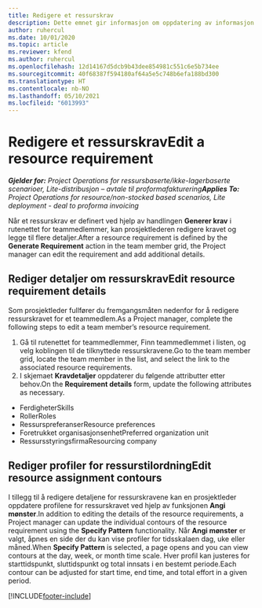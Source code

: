 ```yaml
---
title: Redigere et ressurskrav
description: Dette emnet gir informasjon om oppdatering av informasjon om ressurskrav.
author: ruhercul
ms.date: 10/01/2020
ms.topic: article
ms.reviewer: kfend
ms.author: ruhercul
ms.openlocfilehash: 12d14167d5dcb9b43dee854981c551c6e5b734ee
ms.sourcegitcommit: 40f68387f594180af64a5e5c748b6efa188bd300
ms.translationtype: HT
ms.contentlocale: nb-NO
ms.lasthandoff: 05/10/2021
ms.locfileid: "6013993"
---
```

# <a name="edit-a-resource-requirement"></a><span data-ttu-id="85d6d-103">Redigere et ressurskrav</span><span class="sxs-lookup"><span data-stu-id="85d6d-103">Edit a resource requirement</span></span>

<span data-ttu-id="85d6d-104">_**Gjelder for:** Project Operations for ressursbaserte/ikke-lagerbaserte scenarioer, Lite-distribusjon – avtale til proformafakturering_</span><span class="sxs-lookup"><span data-stu-id="85d6d-104">_**Applies To:** Project Operations for resource/non-stocked based scenarios, Lite deployment - deal to proforma invoicing_</span></span>

<span data-ttu-id="85d6d-105">Når et ressurskrav er definert ved hjelp av handlingen **Generer krav** i rutenettet for teammedlemmer, kan prosjektlederen redigere kravet og legge til flere detaljer.</span><span class="sxs-lookup"><span data-stu-id="85d6d-105">After a resource requirement is defined by the **Generate Requirement** action in the team member grid, the Project manager can edit the requirement and add additional details.</span></span>

## <a name="edit-resource-requirement-details"></a><span data-ttu-id="85d6d-106">Rediger detaljer om ressurskrav</span><span class="sxs-lookup"><span data-stu-id="85d6d-106">Edit resource requirement details</span></span>

<span data-ttu-id="85d6d-107">Som prosjektleder fullfører du fremgangsmåten nedenfor for å redigere ressurskravet for et teammedlem.</span><span class="sxs-lookup"><span data-stu-id="85d6d-107">As a Project manager, complete the following steps to edit a team member’s resource requirement.</span></span>

1. <span data-ttu-id="85d6d-108">Gå til rutenettet for teammedlemmer, Finn teammedlemmet i listen, og velg koblingen til de tilknyttede ressurskravene.</span><span class="sxs-lookup"><span data-stu-id="85d6d-108">Go to the team member grid, locate the team member in the list, and select the link to the associated resource requirements.</span></span>
2. <span data-ttu-id="85d6d-109">I skjemaet **Kravdetaljer** oppdaterer du følgende attributter etter behov.</span><span class="sxs-lookup"><span data-stu-id="85d6d-109">On the **Requirement details** form, update the following attributes as necessary.</span></span>

- <span data-ttu-id="85d6d-110">Ferdigheter</span><span class="sxs-lookup"><span data-stu-id="85d6d-110">Skills</span></span>
- <span data-ttu-id="85d6d-111">Roller</span><span class="sxs-lookup"><span data-stu-id="85d6d-111">Roles</span></span>
- <span data-ttu-id="85d6d-112">Ressurspreferanser</span><span class="sxs-lookup"><span data-stu-id="85d6d-112">Resource preferences</span></span>
- <span data-ttu-id="85d6d-113">Foretrukket organisasjonsenhet</span><span class="sxs-lookup"><span data-stu-id="85d6d-113">Preferred organization unit</span></span>
- <span data-ttu-id="85d6d-114">Ressursstyringsfirma</span><span class="sxs-lookup"><span data-stu-id="85d6d-114">Resourcing company</span></span>

## <a name="edit-resource-assignment-contours"></a><span data-ttu-id="85d6d-115">Rediger profiler for ressurstilordning</span><span class="sxs-lookup"><span data-stu-id="85d6d-115">Edit resource assignment contours</span></span>

<span data-ttu-id="85d6d-116">I tillegg til å redigere detaljene for ressurskravene kan en prosjektleder oppdatere profilene for ressurskravet ved hjelp av funksjonen **Angi mønster**.</span><span class="sxs-lookup"><span data-stu-id="85d6d-116">In addition to editing the details of the resource requirements, a Project manager can update the individual contours of the resource requirement using the **Specify Pattern** functionality.</span></span> <span data-ttu-id="85d6d-117">Når **Angi mønster** er valgt, åpnes en side der du kan vise profiler for tidsskalaen dag, uke eller måned.</span><span class="sxs-lookup"><span data-stu-id="85d6d-117">When **Specify Pattern** is selected, a page opens and you can view contours at the day, week, or month time scale.</span></span> <span data-ttu-id="85d6d-118">Hver profil kan justeres for starttidspunkt, sluttidspunkt og total innsats i en bestemt periode.</span><span class="sxs-lookup"><span data-stu-id="85d6d-118">Each contour can be adjusted for start time, end time, and total effort in a given period.</span></span>

[!INCLUDE[footer-include](../includes/footer-banner.md)]